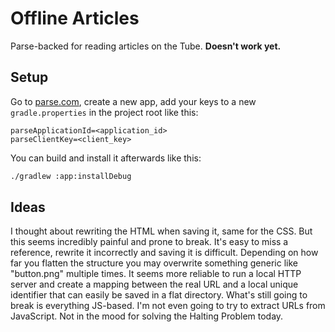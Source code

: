 # Offline Articles

Parse-backed for reading articles on the Tube. **Doesn't work yet.**

## Setup

Go to [parse.com](https://parse.com/), create a new app, add your keys to a new
`gradle.properties` in the project root like this:

```
parseApplicationId=<application_id>
parseClientKey=<client_key>
```

You can build and install it afterwards like this:

```bash
./gradlew :app:installDebug
```

## Ideas

I thought about rewriting the HTML when saving it, same for the CSS. But this
seems incredibly painful and prone to break. It's easy to miss a reference,
rewrite it incorrectly and saving it is difficult. Depending on how far you
flatten the structure you may overwrite something generic like "button.png"
multiple times. It seems more reliable to run a local HTTP server and create a
mapping between the real URL and a local unique identifier that can easily be
saved in a flat directory. What's still going to break is everything JS-based.
I'm not even going to try to extract URLs from JavaScript. Not in the mood for
solving the Halting Problem today.
